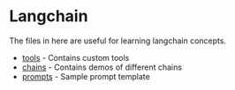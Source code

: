 # Langchain

The files in here are useful for learning langchain concepts. 

* [tools](tools) - Contains custom tools
* [chains](chains) - Contains demos of different chains
* [prompts](prompts) - Sample prompt template